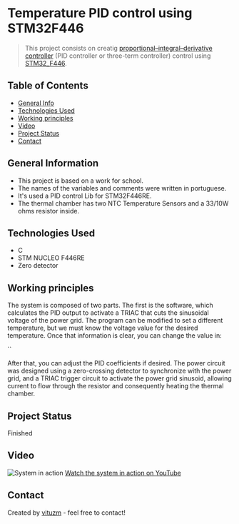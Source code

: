 # Temperature PID control using STM32F446
> This project consists on creatig [proportional–integral–derivative controller](https://en.wikipedia.org/wiki/Proportional–integral–derivative_controller) (PID controller or three-term controller) control using [STM32_F446](https://www.st.com/en/microcontrollers-microprocessors/stm32f446.html).

## Table of Contents
* [General Info](#general-information)
* [Technologies Used](#technologies-used)
* [Working principles](#working-principles)
* [Video](#video)
* [Project Status](#project-status)
* [Contact](#contact)
<!-- [Acknowledgements](#acknowledgements) -->

## General Information
- This project is based on a work for school.
- The names of the variables and comments were written in portuguese.
- It's used a PID control Lib for STM32F446RE. 
- The thermal chamber has two NTC Temperature Sensors and a 33/10W ohms resistor inside.

## Technologies Used
- C 
- STM NUCLEO F446RE
- Zero detector

## Working principles
The system is composed of two parts. The first is the software, which calculates the PID output to activate a TRIAC that cuts the sinusoidal voltage of the power grid. The program can be modified to set a different temperature, but we must know the voltage value for the desired temperature. Once that information is clear, you can change the value in:

``

After that, you can adjust the PID coefficients if desired.
The power circuit was designed using a zero-crossing detector to synchronize with the power grid, and a TRIAC trigger circuit to activate the power grid sinusoid, allowing current to flow through the resistor and consequently heating the thermal chamber.

## Project Status
Finished

## Video
![System in action](https://img.youtube.com/vi/VGLLtkI0vu0/maxresdefault.jpg)
[Watch the system in action on YouTube](https://youtu.be/VGLLtkI0vu0)


## Contact
Created by [vituzm](https://github.com/vituzm) - feel free to contact!

